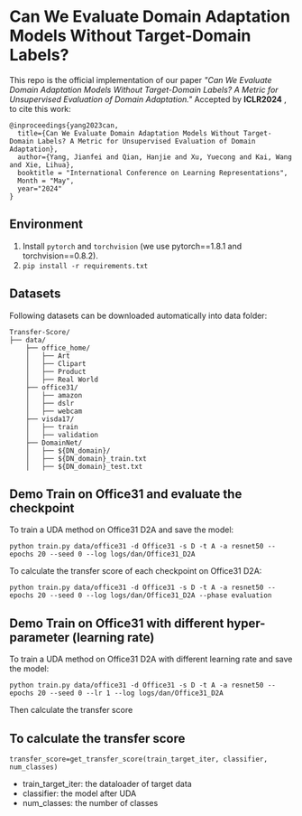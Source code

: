 Can We Evaluate Domain Adaptation Models Without Target-Domain Labels?  
============================================================================
This repo is the official implementation of our paper
*"Can We Evaluate Domain Adaptation Models Without Target-Domain Labels? A Metric for Unsupervised Evaluation of Domain Adaptation."*
Accepted by **ICLR2024** , to cite this work:
```
@inproceedings{yang2023can,
  title={Can We Evaluate Domain Adaptation Models Without Target-Domain Labels? A Metric for Unsupervised Evaluation of Domain Adaptation},
  author={Yang, Jianfei and Qian, Hanjie and Xu, Yuecong and Kai, Wang and Xie, Lihua},
  booktitle = "International Conference on Learning Representations",
  Month = "May",
  year="2024"
}
```
## Environment
1. Install `pytorch` and `torchvision` (we use pytorch==1.8.1 and torchvision==0.8.2).
2. `pip install -r requirements.txt`

## Datasets

Following datasets can be downloaded automatically into data folder:
```
Transfer-Score/
├── data/
    ├── office_home/
    │   ├── Art
    │   ├── Clipart
    │   ├── Product
    │   ├── Real World
    ├── office31/
    │   ├── amazon
    │   ├── dslr
    │   ├── webcam
    ├── visda17/
    │   ├── train
    │   ├── validation 
    ├── DomainNet/
    │   ├── ${DN_domain}/
    │   ├── ${DN_domain}_train.txt
    │   ├── ${DN_domain}_test.txt
```
## Demo Train on Office31 and evaluate the checkpoint

To train a UDA method on Office31 D2A and save the model:
```
python train.py data/office31 -d Office31 -s D -t A -a resnet50 --epochs 20 --seed 0 --log logs/dan/Office31_D2A
```
To calculate the transfer score of each checkpoint on Office31 D2A:
```
python train.py data/office31 -d Office31 -s D -t A -a resnet50 --epochs 20 --seed 0 --log logs/dan/Office31_D2A --phase evaluation
```
## Demo Train on Office31 with different hyper-parameter (learning rate)
To train a UDA method on Office31 D2A with different learning rate and save the model:
```
python train.py data/office31 -d Office31 -s D -t A -a resnet50 --epochs 20 --seed 0 --lr 1 --log logs/dan/Office31_D2A
```
Then calculate the transfer score

## To calculate the transfer score
```
transfer_score=get_transfer_score(train_target_iter, classifier, num_classes)
```
- train_target_iter: the dataloader of target data  
- classifier: the model after UDA  
- num_classes: the number of classes
